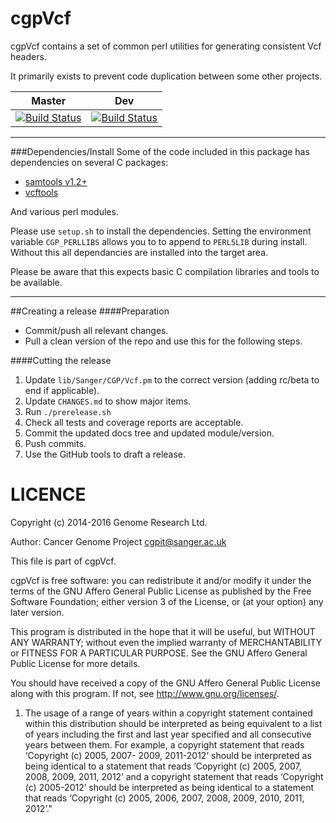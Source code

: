 cgpVcf
======

cgpVcf contains a set of common perl utilities for generating consistent Vcf headers.

It primarily exists to prevent code duplication between some other projects.

| Master | Dev |
|---|---|
|  [![Build Status](https://travis-ci.org/cancerit/cgpVcf.svg?branch=master)](https://travis-ci.org/cancerit/cgpVcf) | [![Build Status](https://travis-ci.org/cancerit/cgpVcf.svg?branch=dev)](https://travis-ci.org/cancerit/cgpVcf) |

---

###Dependencies/Install
Some of the code included in this package has dependencies on several C packages:

 * [samtools v1.2+](https://github.com/samtools/samtools)
 * [vcftools](https://vcftools.github.io/)

And various perl modules.

Please use `setup.sh` to install the dependencies.  Setting the environment variable `CGP_PERLLIBS` allows you to to append to `PERL5LIB` during install.  Without this all dependancies are installed into the target area.

Please be aware that this expects basic C compilation libraries and tools to be available.

---

##Creating a release
####Preparation
* Commit/push all relevant changes.
* Pull a clean version of the repo and use this for the following steps.

####Cutting the release
1. Update `lib/Sanger/CGP/Vcf.pm` to the correct version (adding rc/beta to end if applicable).
2. Update `CHANGES.md` to show major items.
3. Run `./prerelease.sh`
4. Check all tests and coverage reports are acceptable.
5. Commit the updated docs tree and updated module/version.
6. Push commits.
7. Use the GitHub tools to draft a release.

LICENCE
=======

Copyright (c) 2014-2016 Genome Research Ltd.

Author: Cancer Genome Project <cgpit@sanger.ac.uk>

This file is part of cgpVcf.

cgpVcf is free software: you can redistribute it and/or modify it under
the terms of the GNU Affero General Public License as published by the Free
Software Foundation; either version 3 of the License, or (at your option) any
later version.

This program is distributed in the hope that it will be useful, but WITHOUT
ANY WARRANTY; without even the implied warranty of MERCHANTABILITY or FITNESS
FOR A PARTICULAR PURPOSE. See the GNU Affero General Public License for more
details.

You should have received a copy of the GNU Affero General Public License
along with this program. If not, see <http://www.gnu.org/licenses/>.

1. The usage of a range of years within a copyright statement contained within
this distribution should be interpreted as being equivalent to a list of years
including the first and last year specified and all consecutive years between
them. For example, a copyright statement that reads ‘Copyright (c) 2005, 2007-
2009, 2011-2012’ should be interpreted as being identical to a statement that
reads ‘Copyright (c) 2005, 2007, 2008, 2009, 2011, 2012’ and a copyright
statement that reads ‘Copyright (c) 2005-2012’ should be interpreted as being
identical to a statement that reads ‘Copyright (c) 2005, 2006, 2007, 2008,
2009, 2010, 2011, 2012’."